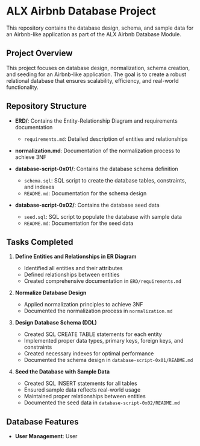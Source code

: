 # ALX Airbnb Database Project

This repository contains the database design, schema, and sample data for an Airbnb-like application as part of the ALX Airbnb Database Module.

## Project Overview

This project focuses on database design, normalization, schema creation, and seeding for an Airbnb-like application. The goal is to create a robust relational database that ensures scalability, efficiency, and real-world functionality.

## Repository Structure

- **ERD/**: Contains the Entity-Relationship Diagram and requirements documentation
  - `requirements.md`: Detailed description of entities and relationships

- **normalization.md**: Documentation of the normalization process to achieve 3NF

- **database-script-0x01/**: Contains the database schema definition
  - `schema.sql`: SQL script to create the database tables, constraints, and indexes
  - `README.md`: Documentation for the schema design

- **database-script-0x02/**: Contains the database seed data
  - `seed.sql`: SQL script to populate the database with sample data
  - `README.md`: Documentation for the seed data

## Tasks Completed

1. **Define Entities and Relationships in ER Diagram**
   - Identified all entities and their attributes
   - Defined relationships between entities
   - Created comprehensive documentation in `ERD/requirements.md`

2. **Normalize Database Design**
   - Applied normalization principles to achieve 3NF
   - Documented the normalization process in `normalization.md`

3. **Design Database Schema (DDL)**
   - Created SQL CREATE TABLE statements for each entity
   - Implemented proper data types, primary keys, foreign keys, and constraints
   - Created necessary indexes for optimal performance
   - Documented the schema design in `database-script-0x01/README.md`

4. **Seed the Database with Sample Data**
   - Created SQL INSERT statements for all tables
   - Ensured sample data reflects real-world usage
   - Maintained proper relationships between entities
   - Documented the seed data in `database-script-0x02/README.md`

## Database Features

- **User Management**: User